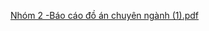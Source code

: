 [Nhóm 2 -Báo cáo đồ án chuyên ngành (1).pdf](https://github.com/2052xxxx/NT114-t2-fe/files/13783445/Nhom.2.-Bao.cao.d.an.chuyen.nganh.1.pdf)
